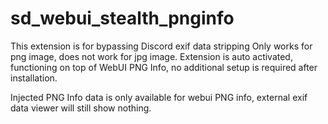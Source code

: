 # sd_webui_stealth_pnginfo
This extension is for bypassing Discord exif data stripping
Only works for png image, does not work for jpg image. 
Extension is auto activated, functioning on top of WebUI PNG Info, no additional setup is required after installation.

Injected PNG Info data is only available for webui PNG info, external exif data viewer will still show nothing.
